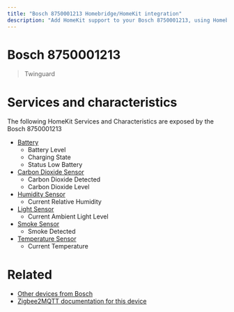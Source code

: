 ```yaml
---
title: "Bosch 8750001213 Homebridge/HomeKit integration"
description: "Add HomeKit support to your Bosch 8750001213, using Homebridge, Zigbee2MQTT and homebridge-z2m."
---
```

<!---
This file has been GENERATED using src/docgen/docgen.ts
DO NOT EDIT THIS FILE MANUALLY!
-->
# Bosch 8750001213
> Twinguard


# Services and characteristics
The following HomeKit Services and Characteristics are exposed by
the Bosch 8750001213

* [Battery](../../battery.md)
  * Battery Level
  * Charging State
  * Status Low Battery
* [Carbon Dioxide Sensor](../../sensors.md)
  * Carbon Dioxide Detected
  * Carbon Dioxide Level
* [Humidity Sensor](../../sensors.md)
  * Current Relative Humidity
* [Light Sensor](../../sensors.md)
  * Current Ambient Light Level
* [Smoke Sensor](../../sensors.md)
  * Smoke Detected
* [Temperature Sensor](../../sensors.md)
  * Current Temperature


# Related
* [Other devices from Bosch](../index.md#bosch)
* [Zigbee2MQTT documentation for this device](https://www.zigbee2mqtt.io/devices/8750001213.html)